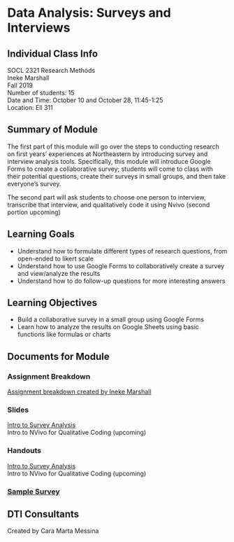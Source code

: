 # Data Analysis: Surveys and Interviews

## Individual Class Info
SOCL 2321 Research Methods
<br>
Ineke Marshall
<br>
Fall 2019
<br>
Number of students: 15
<br>
Date and Time: October 10 and October 28, 11:45-1:25
<br>
Location: Ell 311
 <br>

## Summary of Module
The first part of this module will go over the steps to conducting research on first years’ experiences at Northeastern by introducing survey and interview analysis tools. Specifically, this module will introduce Google Forms to create a collaborative survey; students will come to class with their potential questions, create their surveys in small groups, and then take everyone’s survey. 

The second part will ask students to choose one person to interview, transcribe that interview, and qualitatively code it using Nvivo (second portion upcoming)

## Learning Goals
- Understand how to formulate different types of research questions, from open-ended to likert scale
- Understand how to use Google Forms to collaboratively create a survey and view/analyze the results
- Understand how to do follow-up questions for more interesting answers

## Learning Objectives
- Build a collaborative survey in a small group using Google Forms
- Learn how to analyze the results on Google Sheets using basic functions like formulas or charts


## Documents for Module

### Assignment Breakdown
[Assignment breakdown created by Ineke Marshall](https://github.com/NULabNortheastern/digitalassignmentshowcase/blob/master/data_analysis/soc_research_methods-fall2019-marshall/assignment_breakdown.pdf)

### Slides
[Intro to Survey Analysis](https://github.com/NULabNortheastern/digitalassignmentshowcase/blob/master/data_analysis/soc_research_methods-fall2019-marshall/slides-intro_to_surveys.pdf)
<br/>
Intro to NVivo for Qualitative Coding (upcoming)

### Handouts
[Intro to Survey Analysis](https://github.com/NULabNortheastern/digitalassignmentshowcase/blob/master/data_analysis/soc_research_methods-fall2019-marshall/handout-intro_to_surveys.pdf)
<br/>
Intro to NVivo for Qualitative Coding (upcoming) 

### [Sample Survey](http://bit.ly/dti-marshall-food-survey)

## DTI Consultants
Created by Cara Marta Messina
